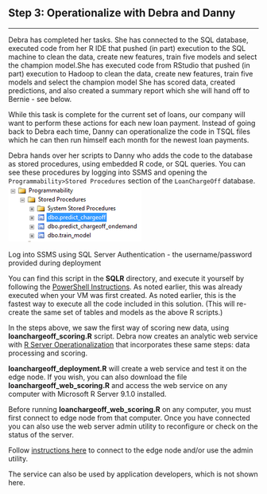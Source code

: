 
<h2> Step 3: Operationalize with Debra <span class="sql">and Danny</span></h2>
<hr />
<p/>
Debra has completed her tasks.  <span class="sql">She has connected to the SQL database, executed code from her R IDE that pushed (in part) execution to the SQL machine to clean the data, create new features, train five models and select the champion model.</span><span class="hdi">She has executed code from RStudio that pushed (in part) execution to Hadoop to clean the data, create new features, train five models and select the champion model</span> She has scored data, created predictions, and also created a summary report which she will hand off to Bernie - see below.
<p/>
While this task is complete for the current set of loans, our company will want to perform these actions for each new loan payment.  <span class="sql">Instead of going back to Debra each time, Danny can operationalize the code in TSQL files which he can then run himself each month for the newest loan payments.</span> 
<p/>
<div class="sql">
Debra hands over her scripts to Danny who adds the code to the database as stored procedures, using embedded R code, or SQL queries.  You can see these procedures by logging into SSMS and opening the <code>Programmability>Stored Procedures</code> section of the <code>LoanChargeOff</code> database.
<img src="images/storedproc.png">
<p/>

Log into SSMS using SQL Server Authentication - the username/password provided during deployment
<p/>
You can find this script in the <strong>SQLR</strong> directory, and execute it yourself by following the <a href="Powershell_Instructions.html">PowerShell Instructions</a>.  <span class="cig">
 As noted earlier, this was already executed when your VM was first created.</span><span class="onp"> As noted earlier, this is the fastest way to execute all the code included in this solution.  (This will re-create the same set of tables and models as the above R scripts.)
</span>
</div>

<div class="hdi">
<p/>
In the steps above, we saw the first way of scoring new data, using <strong>loanchargeoff_scoring.R</strong> script. 
Debra now creates an analytic web service  with <a href="https://msdn.microsoft.com/en-us/microsoft-r/operationalize/about">R Server Operationalization</a> that incorporates these same steps: data processing and scoring.
<p/>
 <strong>loanchargeoff_deployment.R</strong> will create a web service and test it on the edge node.  If you wish, you can also download the file <strong>loanchargeoff_web_scoring.R</strong> and access the web service on any computer with Microsoft R Server 9.1.0 installed.  
<p/>
<div class="alert alert-info" role="alert">
Before running  <strong>loanchargeoff_web_scoring.R</strong> on any computer, you must first connect to edge node from that computer.
Once you have connected you can also use the web server admin utility to reconfigure or check on the status of the server.
<p></p>
Follow <a href="deployr.html">instructions here</a> to connect to the edge node and/or use the admin utility.
</div>
<p/>
The service can also be used by application developers, which is not shown here.
<p/>
</div>

